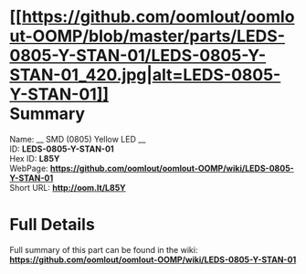 
[[https://github.com/oomlout/oomlout-OOMP/blob/master/parts/LEDS-0805-Y-STAN-01/LEDS-0805-Y-STAN-01_420.jpg|alt=LEDS-0805-Y-STAN-01]]     
Summary
=================
  
Name: __ SMD (0805) Yellow LED __    
ID: __LEDS-0805-Y-STAN-01__   
Hex ID: __L85Y__   
WebPage: __https://github.com/oomlout/oomlout-OOMP/wiki/LEDS-0805-Y-STAN-01__   
Short URL: __http://oom.lt/L85Y__   

Full Details
==========================
Full summary of this part can be found in the wiki:   
__https://github.com/oomlout/oomlout-OOMP/wiki/LEDS-0805-Y-STAN-01__    

